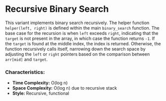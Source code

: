 # Recursive Binary Search

This variant implements binary search recursively. The helper function `helper(left, right)` is defined within the main `binary_search` function. The base case for the recursion is when `left` exceeds `right`, indicating that the `target` is not present in the array, in which case the function returns `-1`. If the `target` is found at the middle index, the index is returned. Otherwise, the function recursively calls itself, narrowing down the search space by adjusting the `left` or `right` pointers based on the comparison between `arr[mid]` and `target`.

### Characteristics:
- **Time Complexity:** O(log n)
- **Space Complexity:** O(log n) due to recursive stack
- **Style:** Recursive, functional

